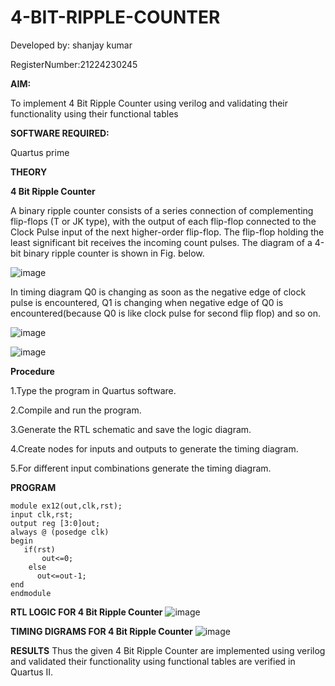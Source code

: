 # 4-BIT-RIPPLE-COUNTER

Developed by: shanjay kumar





RegisterNumber:21224230245

**AIM:**

To implement  4 Bit Ripple Counter using verilog and validating their functionality using their functional tables

**SOFTWARE REQUIRED:**

Quartus prime

**THEORY**

**4 Bit Ripple Counter**

A binary ripple counter consists of a series connection of complementing flip-flops (T or JK type), with the output of each flip-flop connected to the Clock Pulse input of the next higher-order flip-flop. The flip-flop holding the least significant bit receives the incoming count pulses. The diagram of a 4-bit binary ripple counter is shown in Fig. below.

![image](https://github.com/naavaneetha/4-BIT-RIPPLE-COUNTER/assets/154305477/cb4b74d4-31ab-4359-95d0-d22e67daba13)

In timing diagram Q0 is changing as soon as the negative edge of clock pulse is encountered, Q1 is changing when negative edge of Q0 is encountered(because Q0 is like clock pulse for second flip flop) and so on.

![image](https://github.com/naavaneetha/4-BIT-RIPPLE-COUNTER/assets/154305477/a573a7d6-014e-4e54-93e6-e2ac9530960b)

![image](https://github.com/naavaneetha/4-BIT-RIPPLE-COUNTER/assets/154305477/85e1958a-2fc1-49bb-9a9f-d58ccbf3663c)

**Procedure**

1.Type the program in Quartus software.

2.Compile and run the program.

3.Generate the RTL schematic and save the logic diagram.

4.Create nodes for inputs and outputs to generate the timing diagram.

5.For different input combinations generate the timing diagram.

**PROGRAM**

```
module ex12(out,clk,rst);
input clk,rst;
output reg [3:0]out;
always @ (posedge clk)
begin
   if(rst)
	   out<=0;
	else
      out<=out-1;
end
endmodule
```

**RTL LOGIC FOR 4 Bit Ripple Counter**
![image](https://github.com/user-attachments/assets/eabe7737-a414-40c6-b475-4a534b440f46)

**TIMING DIGRAMS FOR 4 Bit Ripple Counter**
![image](https://github.com/user-attachments/assets/11cf21e7-c798-48d5-a38b-60aef6cb8182)


**RESULTS**
Thus the given 4 Bit Ripple Counter are implemented using verilog and validated their functionality using functional tables are verified in Quartus II.

